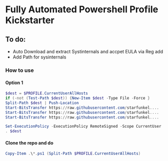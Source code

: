 # Fully Automated Powershell Profile Kickstarter

## To do:

- Auto Download and extract Systinternals and accpet EULA via Reg add
- Add Path for sysinternals

### How to use

#### Option 1 
```powershell
$dest = $PROFILE.CurrentUserAllHosts
if (-not (Test-Path $dest)) {New-Item $dest -Type File -Force }
Split-Path $dest | Push-Location
Start-BitsTransfer https://raw.githubusercontent.com/starfunkel....
Start-BitsTransfer https://raw.githubusercontent.com/starfunkel....
Start-BitsTransfer https://raw.githubusercontent.com/starfunkel....

Set-ExecutionPolicy -ExecutionPolicy RemoteSigned -Scope CurrentUser
. $dest
```

#### Clone the repo and do
```powershell
Copy-Item .\*.ps1 (Split-Path $PROFILE.CurrentUserAllHosts)
```
